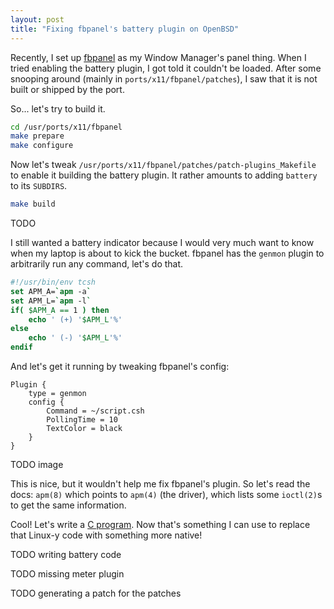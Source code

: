 ```yaml
---
layout: post
title: "Fixing fbpanel's battery plugin on OpenBSD"
---
```


Recently, I set up [fbpanel](aanatoly.github.io/fbpanel/) as my Window Manager's panel thing. When I tried enabling the battery plugin, I got told it couldn't be loaded. After some snooping around (mainly in `ports/x11/fbpanel/patches`), I saw that it is not built or shipped by the port.

So... let's try to build it.

```sh
cd /usr/ports/x11/fbpanel
make prepare
make configure
```

Now let's tweak `/usr/ports/x11/fbpanel/patches/patch-plugins_Makefile` to enable it building the battery plugin. It rather amounts to adding `battery` to its `SUBDIRS`.

```sh
make build
```

TODO

I still wanted a battery indicator because I would very much want to know when my laptop is about to kick the bucket. fbpanel has the `genmon` plugin to arbitrarily run any command, let's do that.

```csh
#!/usr/bin/env tcsh
set APM_A=`apm -a`
set APM_L=`apm -l`
if( $APM_A == 1 ) then
    echo ' (+) '$APM_L'%'
else
    echo ' (-) '$APM_L'%'
endif
```

And let's get it running by tweaking fbpanel's config:

```
Plugin {
    type = genmon
    config {
        Command = ~/script.csh
        PollingTime = 10
        TextColor = black
    }
}
```

TODO image

This is nice, but it wouldn't help me fix fbpanel's plugin. So let's read the docs: `apm(8)` which points to `apm(4)` (the driver), which lists some `ioctl(2)`s to get the same information.

Cool! Let's write a [C program](https://github.com/alzwded/obsdBatteryInfo). Now that's something I can use to replace that Linux-y code with something more native!

TODO writing battery code

TODO missing meter plugin

TODO generating a patch for the patches
